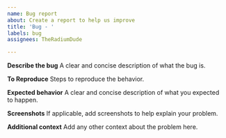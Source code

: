```yaml
---
name: Bug report
about: Create a report to help us improve
title: 'Bug - '
labels: bug
assignees: TheRadiumDude

---
```


**Describe the bug**
A clear and concise description of what the bug is.

**To Reproduce**
Steps to reproduce the behavior.

**Expected behavior**
A clear and concise description of what you expected to happen.

**Screenshots**
If applicable, add screenshots to help explain your problem.

**Additional context**
Add any other context about the problem here.
